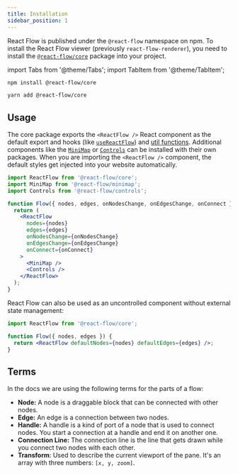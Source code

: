```yaml
---
title: Installation
sidebar_position: 1
---
```


React Flow is published under the `@react-flow` namespace on npm. To install the React Flow viewer (previously `react-flow-renderer`), you need to install the [`@react-flow/core`](https://www.npmjs.com/package/@react-flow/core) package into your project.

import Tabs from '@theme/Tabs';
import TabItem from '@theme/TabItem';

<Tabs>
  <TabItem value="npm" label="npm" default>

```bash
npm install @react-flow/core
```

  </TabItem>
  <TabItem value="yarn" label="Yarn">

```bash
yarn add @react-flow/core
```

  </TabItem>
</Tabs>

## Usage

The core package exports the `<ReactFlow />` React component as the default export and hooks (like [`useReactFlow`](/docs/api/hooks/use-react-flow)) and [util functions](/docs/api/graph-util-functions). Additional components like the [`MiniMap`](/docs/api/plugin-components/minimap) or [`Controls`](/docs/api/plugin-components/controls) can be installed with their own packages. When you are importing the `<ReactFlow />` component, the default styles get injected into your website automatically.

```jsx
import ReactFlow from '@react-flow/core';
import MiniMap from '@react-flow/minimap';
import Controls from '@react-flow/controls';

function Flow({ nodes, edges, onNodesChange, onEdgesChange, onConnect }) {
  return (
    <ReactFlow
      nodes={nodes}
      edges={edges}
      onNodesChange={onNodesChange}
      onEdgesChange={onEdgesChange}
      onConnect={onConnect}
    >
      <MiniMap />
      <Controls />
    </ReactFlow>
  );
}
```

React Flow can also be used as an uncontrolled component without external state management:

```jsx
import ReactFlow from '@react-flow/core';

function Flow({ nodes, edges }) {
  return <ReactFlow defaultNodes={nodes} defaultEdges={edges} />;
}
```

## Terms

In the docs we are using the following terms for the parts of a flow:

- **Node:** A node is a draggable block that can be connected with other nodes.
- **Edge:** An edge is a connection between two nodes.
- **Handle:** A handle is a kind of port of a node that is used to connect nodes. You start a connection at a handle and end it on another one.
- **Connection Line:** The connection line is the line that gets drawn while you connect two nodes with each other.
- **Transform**: Used to describe the current viewport of the pane. It's an array with three numbers: `[x, y, zoom]`.

